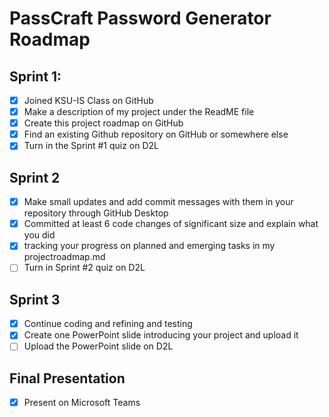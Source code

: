 # PassCraft Password Generator Roadmap

## Sprint 1:
- [x] Joined KSU-IS Class on GitHub
- [x] Make a description of my project under the ReadME file
- [x] Create this project roadmap on GitHub
- [x] Find an existing Github repository on GitHub or somewhere else
- [x] Turn in the Sprint #1 quiz on D2L

## Sprint 2
- [x] Make small updates and add commit messages with them in your repository through GitHub Desktop
- [x] Committed at least 6 code changes of significant size and explain what you did
- [x] tracking your progress on planned and emerging tasks in my projectroadmap.md
- [ ] Turn in Sprint #2 quiz on D2L

## Sprint 3
- [x] Continue coding and refining and testing
- [x] Create one PowerPoint slide introducing your project and upload it
- [ ] Upload the PowerPoint slide on D2L

## Final Presentation
- [x] Present on Microsoft Teams
      
